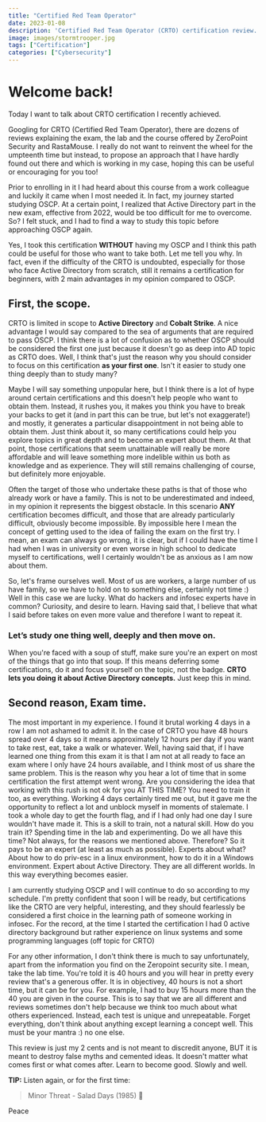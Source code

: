 ```yaml
---
title: "Certified Red Team Operator"
date: 2023-01-08
description: 'Certified Red Team Operator (CRTO) certification review.'
image: images/stormtrooper.jpg
tags: ["Certification"]
categories: ["Cybersecurity"]
---
```


# Welcome back!

Today I want to talk about CRTO certification I recently achieved.

Googling for CRTO (Certified Red Team Operator), there are dozens of reviews explaining the exam, the lab and the course offered by ZeroPoint Security and RastaMouse.
I really do not want to reinvent the wheel for the umpteenth time but instead, to propose an approach that I have hardly found out there and which is working in my case, hoping this can be useful or encouraging for you too!

Prior to enrolling in it I had heard about this course from a work colleague and luckily it came when I most needed it. In fact, my journey started studying OSCP.
At a certain point, I realized that Active Directory part in the new exam, effective from 2022, would be too difficult for me to overcome. So? I felt stuck, and I had to find a way to study this topic before approaching OSCP again.

Yes, I took this certification **WITHOUT** having my OSCP and I think this path could be useful for those who want to take both. Let me tell you why.
In fact, even if the difficulty of the CRTO is undoubted, especially for those who face Active Directory from scratch, still it remains a certification for beginners, with 2 main advantages in my opinion compared to OSCP.

## First, **the scope**.
CRTO is limited in scope to __Active Directory__ and __Cobalt Strike__. A nice advantage I would say compared to the sea of arguments that are required to pass OSCP.
I think there is a lot of confusion as to whether OSCP should be considered the first one just because it doesn't go as deep into AD topic as CRTO does.
Well, I think that's just the reason why you should consider to focus on this certification **as your first one**.
Isn't it easier to study one thing deeply than to study many?

Maybe I will say something unpopular here, but I think there is a lot of hype around certain certifications and this doesn't help people who want to obtain them.
Instead, it rushes you, it makes you think you have to break your backs to get it (and in part this can be true, but let's not exaggerate!) and mostly, it generates a particular disappointment in not being able to obtain them.
Just think about it, so many certifications could help you explore topics in great depth and to become an expert about them. At that point, those certifications that seem unattainable will really be more affordable and will leave something more indelible within us both as knowledge and as experience. They will still remains challenging of course, but definitely more enjoyable.

Often the target of those who undertake these paths is that of those who already work or have a family. This is not to be underestimated and indeed, in my opinion it represents the biggest obstacle. In this scenario **ANY** certification becomes difficult, and those that are already particularly difficult, obviously become impossible.
By impossible here I mean the concept of getting used to the idea of failing the exam on the first try. I mean, an exam can always go wrong, it is clear, but if I could have the time I had when I was in university or even worse in high school to dedicate myself to certifications, well I certainly wouldn't be as anxious as I am now about them.

So, let's frame ourselves well. Most of us are workers, a large number of us have family, so we have to hold on to something else, certainly not time :)
Well in this case we are lucky. What do hackers and infosec experts have in common? Curiosity, and desire to learn. Having said that, I believe that what I said before takes on even more value and therefore I want to repeat it.

### Let’s study one thing well, deeply and then move on.

When you're faced with a soup of stuff, make sure you're an expert on most of the things that go into that soup. If this means deferring some certifications, do it and focus yourself on the topic, not the badge.
**CRTO lets you doing it about Active Directory concepts.**
Just keep this in mind.

## Second reason, Exam time.

The most important in my experience.
I found it brutal working 4 days in a row I am not ashamed to admit it. In the case of CRTO you have 48 hours spread over 4 days so it means approximately 12 hours per day if you want to take rest, eat, take a walk or whatever.
Well, having said that, if I have learned one thing from this exam it is that I am not at all ready to face an exam where I only have 24 hours available, and I think most of us share the same problem. This is the reason why you hear a lot of time that in some certification the first attempt went wrong. Are you considering the idea that working with this rush is not ok for you AT THIS TIME? You need to train it too, as everything.
Working 4 days certainly tired me out, but it gave me the opportunity to reflect a lot and unblock myself in moments of stalemate. I took a whole day to get the fourth flag, and if I had only had one day I sure wouldn't have made it.
This is a skill to train, not a natural skill. How do you train it? Spending time in the lab and experimenting. Do we all have this time? Not always, for the reasons we mentioned above. Therefore? So it pays to be an expert (at least as much as possible). Experts about what? About how to do priv-esc in a linux environment, how to do it in a Windows environment. Expert about Active Directory. They are all different worlds. In this way everything becomes easier.<br />

I am currently studying OSCP and I will continue to do so according to my schedule. I'm pretty confident that soon I will be ready, but certifications like the CRTO are very helpful, interesting, and they should fearlessly be considered a first choice in the learning path of someone working in infosec. For the record, at the time I started the certification I had 0 active directory background but rather experience on linux systems and some programming languages (off topic for CRTO)

For any other information, I don't think there is much to say unfortunately, apart from the information you find on the Zeropoint security site. I mean, take the lab time.
You're told it is 40 hours and you will hear in pretty every review that's a generous offer. It is in objectivey, 40 hours is not a short time, but it can be for you.
For example, I had to buy 15 hours more than the 40 you are given in the course.
This is to say that we are all different and reviews sometimes don't help because we think too much about what others experienced. Instead, each test is unique and unrepeatable. Forget everything, don't think about anything except learning a concept well. This must be your mantra :) no one else.

This review is just my 2 cents and is not meant to discredit anyone, BUT it is meant to destroy false myths and cemented ideas. It doesn't matter what comes first or what comes after. Learn to become good. Slowly and well.

**TIP:**
Listen again, or for the first time:<br />
>Minor Threat - Salad Days (1985) 🥗

Peace
